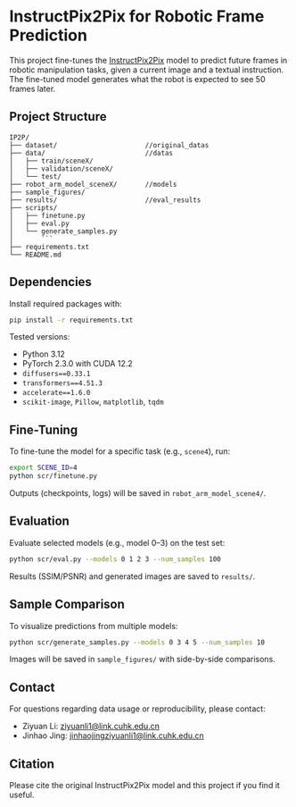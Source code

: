 # InstructPix2Pix for Robotic Frame Prediction

This project fine-tunes the [InstructPix2Pix](https://huggingface.co/timbrooks/instruct-pix2pix) model to predict future frames in robotic manipulation tasks, given a current image and a textual instruction. The fine-tuned model generates what the robot is expected to see 50 frames later.

## Project Structure

```
IP2P/
├── dataset/                      //original_datas
├── data/                         //datas
│   ├── train/sceneX/
│   ├── validation/sceneX/
│   └── test/
├── robot_arm_model_sceneX/       //models
├── sample_figures/
├── results/                      //eval_results
├── scripts/
│   ├── finetune.py
│   ├── eval.py
│   └── generate_samples.py
│       ```
├── requirements.txt
└── README.md
```

## Dependencies

Install required packages with:

```bash
pip install -r requirements.txt
```

Tested versions:

- Python 3.12
- PyTorch 2.3.0 with CUDA 12.2
- `diffusers==0.33.1`
- `transformers==4.51.3`
- `accelerate==1.6.0`
- `scikit-image`, `Pillow`, `matplotlib`, `tqdm`

## Fine-Tuning

To fine-tune the model for a specific task (e.g., `scene4`), run:

```bash
export SCENE_ID=4
python scr/finetune.py
```

Outputs (checkpoints, logs) will be saved in `robot_arm_model_scene4/`.

## Evaluation

Evaluate selected models (e.g., model 0–3) on the test set:

```bash
python scr/eval.py --models 0 1 2 3 --num_samples 100
```

Results (SSIM/PSNR) and generated images are saved to `results/`.

## Sample Comparison

To visualize predictions from multiple models:

```bash
python scr/generate_samples.py --models 0 3 4 5 --num_samples 10
```

Images will be saved in `sample_figures/` with side-by-side comparisons.


## Contact

For questions regarding data usage or reproducibility, please contact:

- Ziyuan Li: [ziyuanli1@link.cuhk.edu.cn](mailto:ziyuanli1@link.cuhk.edu.cn)  
- Jinhao Jing: [jinhaojingziyuanli1@link.cuhk.edu.cn](mailto:jinhaojingziyuanli1@link.cuhk.edu.cn)


## Citation

Please cite the original InstructPix2Pix model and this project if you find it useful.
